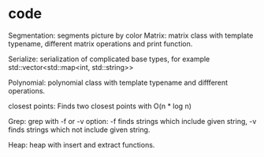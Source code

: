 # code
Segmentation: segments picture by color
Matrix:
matrix class with template typename, different matrix operations and print function.

Serialize: serialization of complicated base types, for example std::vector<std::map<int, std::string>>

Polynomial: polynomial class with template typename and diffferent operations.

closest points:
Finds two closest points with O(n * log n)

Grep:
grep with -f or -v option: -f finds strings which include given string, -v finds strings which not include given string.

Heap:
heap with insert and extract functions.
